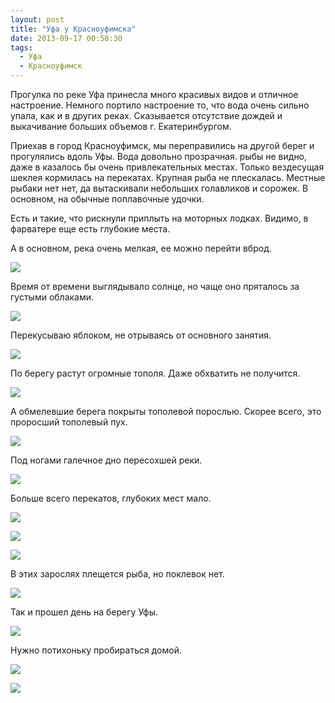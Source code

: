 ```yaml
---
layout: post
title: "Уфа у Красноуфимска"
date: 2013-09-17 00:58:30
tags:
  - Уфа
  - Красноуфимск
---
```

Прогулка по реке Уфа принесла много красивых видов и отличное
настроение. Немного портило настроение то, что вода очень сильно упала,
как и в других реках. Сказывается отсутствие дождей и выкачивание
больших объемов г. Екатеринбургом.

Приехав в город Красноуфимск, мы переправились на другой берег и
прогулялись вдоль Уфы. Вода довольно прозрачная. рыбы не видно, даже в
казалось бы очень привлекательных местах. Только вездесущая шеклея
кормилась на перекатах. Крупная рыба не плескалась. Местные рыбаки нет
нет, да вытаскивали небольших голавликов и сорожек. В основном, на
обычные поплавочные удочки.

Есть и такие, что рискнули приплыть на моторных лодках. Видимо, в
фарватере еще есть глубокие места.

А в основном, река очень мелкая, ее можно перейти вброд.

![](http://fishingguru.ru/uploads/images/00/00/01/2013/09/16/8b740e.jpg)

Время от времени выглядывало солнце, но чаще оно пряталось за густыми
облаками.

![](http://fishingguru.ru/uploads/images/00/00/01/2013/09/16/2680da.jpg)

Перекусываю яблоком, не отрываясь от основного занятия.

![](http://fishingguru.ru/uploads/images/00/00/01/2013/09/16/209d96.jpg)

По берегу растут огромные тополя. Даже обхватить не получится.

![](http://fishingguru.ru/uploads/images/00/00/01/2013/09/16/0e350e.jpg)

А обмелевшие берега покрыты тополевой порослью. Скорее всего, это
проросший тополевый пух.

![](http://fishingguru.ru/uploads/images/00/00/01/2013/09/16/f9cc03.jpg)

Под ногами галечное дно пересохшей реки.

![](http://fishingguru.ru/uploads/images/00/00/01/2013/09/16/caa243.jpg)

Больше всего перекатов, глубоких мест мало.

![](http://fishingguru.ru/uploads/images/00/00/01/2013/09/16/b1170a.jpg)

![](http://fishingguru.ru/uploads/images/00/00/01/2013/09/16/a9a26a.jpg)

![](http://fishingguru.ru/uploads/images/00/00/01/2013/09/16/226727.jpg)

В этих зарослях плещется рыба, но поклевок нет.

![](http://fishingguru.ru/uploads/images/00/00/01/2013/09/16/ebd1a4.jpg)

Так и прошел день на берегу Уфы.

![](http://fishingguru.ru/uploads/images/00/00/01/2013/09/16/60c907.jpg)

Нужно потихоньку пробираться домой.

![](http://fishingguru.ru/uploads/images/00/00/01/2013/09/16/9137f5.jpg)

![](http://fishingguru.ru/uploads/images/00/00/01/2013/09/16/98eadb.jpg)

